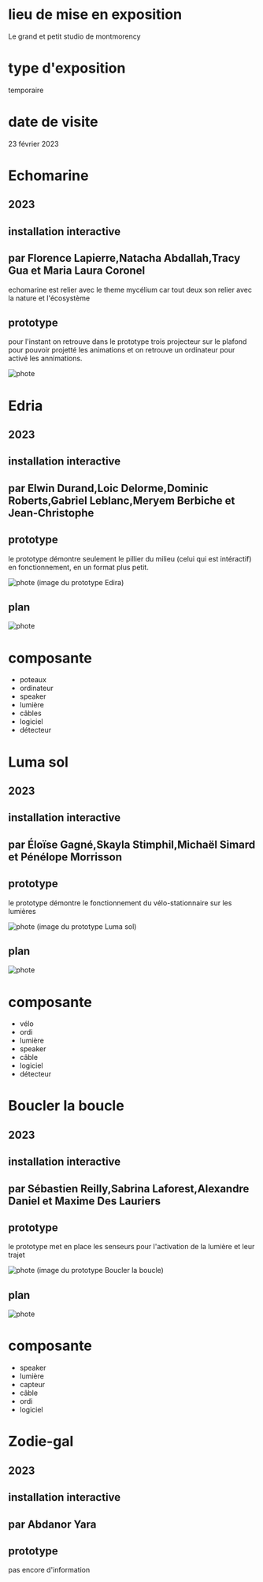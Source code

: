# lieu de mise en exposition
Le grand et petit studio de montmorency

# type d'exposition
temporaire

# date de visite
23 février 2023

# Echomarine
## 2023
## installation interactive
## par Florence Lapierre,Natacha Abdallah,Tracy Gua et Maria Laura Coronel

echomarine est relier avec le theme mycélium car tout deux son relier avec la nature et l'écosystème

## prototype

pour l'instant on retrouve dans le prototype trois projecteur sur le plafond pour pouvoir projetté les animations et on retrouve un ordinateur pour activé
les annimations.

![phote]()


# Edria
## 2023
## installation interactive
## par Elwin Durand,Loic Delorme,Dominic Roberts,Gabriel Leblanc,Meryem Berbiche et Jean-Christophe

## prototype

le prototype démontre seulement le pillier du milieu (celui qui est intéractif) en fonctionnement, en un format plus petit.

![phote](https://github.com/Honmasu/H23_V13_inspirations_UnDupreMichael/blob/main/ProjectFinissant/image/image2.jpeg)
(image du prototype Edira)

## plan
![phote](https://github.com/Honmasu/H23_V13_inspirations_UnDupreMichael/blob/main/ProjectFinissant/image/edria_plan.png)

# composante
* poteaux
* ordinateur
* speaker
* lumière
* câbles
* logiciel
* détecteur


# Luma sol
## 2023
## installation interactive
## par Éloïse Gagné,Skayla Stimphil,Michaël Simard et Pénélope Morrisson

## prototype

le prototype démontre le fonctionnement du vélo-stationnaire sur les lumières

![phote](https://github.com/Honmasu/H23_V13_inspirations_UnDupreMichael/blob/main/ProjectFinissant/image/image6.jpeg)
(image du prototype Luma sol)

## plan
![phote](https://github.com/Honmasu/H23_V13_inspirations_UnDupreMichael/blob/main/ProjectFinissant/image/luma-sol_plan.png)

# composante
* vélo
* ordi
* lumière
* speaker
* câble
* logiciel
* détecteur

# Boucler la boucle
## 2023
## installation interactive
## par Sébastien Reilly,Sabrina Laforest,Alexandre Daniel et Maxime Des Lauriers

## prototype

le prototype met en place les senseurs pour l'activation de la lumière et leur trajet

![phote](https://github.com/Honmasu/H23_V13_inspirations_UnDupreMichael/blob/main/ProjectFinissant/image/image3.jpeg)
(image du prototype Boucler la boucle)

## plan
![phote](https://github.com/Honmasu/H23_V13_inspirations_UnDupreMichael/blob/main/ProjectFinissant/image/boucler-la-boucle_plan.png)

# composante
* speaker
* lumière
* capteur
* câble
* ordi
* logiciel

# Zodie-gal
## 2023
## installation interactive
## par Abdanor Yara

## prototype

pas encore d'information

